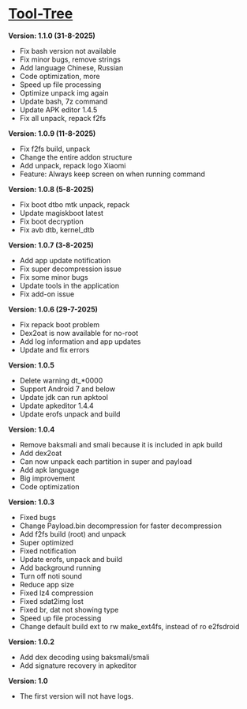 # [Tool-Tree](https://zenlua.github.io/Tool-Tree)

**Version: 1.1.0 (31-8-2025)**

+ Fix bash version not available
+ Fix minor bugs, remove strings
+ Add language Chinese, Russian
+ Code optimization, more 
+ Speed up file processing
+ Optimize unpack img again
+ Update bash, 7z command
+ Update APK editor 1.4.5
+ Fix all unpack, repack f2fs

**Version: 1.0.9 (11-8-2025)**

+ Fix f2fs build, unpack
+ Change the entire addon structure
+ Add unpack, repack logo Xiaomi
+ Feature: Always keep screen on when running command 

**Version: 1.0.8 (5-8-2025)**

+ Fix boot dtbo mtk unpack, repack
+ Update magiskboot latest
+ Fix boot decryption
+ Fix avb dtb, kernel_dtb

**Version: 1.0.7 (3-8-2025)**

+ Add app update notification
+ Fix super decompression issue
+ Fix some minor bugs
+ Update tools in the application
+ Fix add-on issue

**Version: 1.0.6 (29-7-2025)**

+ Fix repack boot problem
+ Dex2oat is now available for no-root
+ Add log information and app updates
+ Update and fix errors

**Version: 1.0.5**

+ Delete warning dt_*0000
+ Support Android 7 and below 
+ Update jdk can run apktool
+ Update apkeditor 1.4.4
+ Update erofs unpack and build

**Version: 1.0.4**

+ Remove baksmali and smali because it is included in apk build
+ Add dex2oat
+ Can now unpack each partition in super and payload 
+ Add apk language
+ Big improvement 
+ Code optimization

**Version: 1.0.3**

+ Fixed bugs
+ Change Payload.bin decompression for faster decompression
+ Add f2fs build (root) and unpack
+ Super optimized 
+ Fixed notification
+ Update erofs, unpack and build
+ Add background running
+ Turn off noti sound
+ Reduce app size
+ Fixed lz4 compression
+ Fixed sdat2img lost 
+ Fixed br, dat not showing type
+ Speed up file processing
+ Change default build ext to rw make_ext4fs, instead of ro e2fsdroid

**Version: 1.0.2**

+ Add dex decoding using baksmali/smali
+ Add signature recovery in apkeditor

**Version: 1.0**

+ The first version will not have logs.


